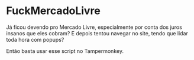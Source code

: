 # FuckMercadoLivre

Já ficou devendo pro Mercado Livre, especialmente por conta dos juros insanos que eles cobram? E depois tentou navegar no site, tendo que lidar toda hora com popups? 

Então basta usar esse script no Tampermonkey.
